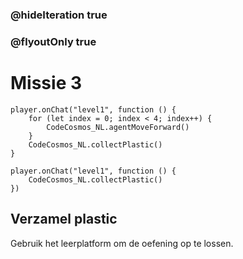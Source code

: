 ### @hideIteration true
### @flyoutOnly true
# Missie 3

```blocks
player.onChat("level1", function () {
    for (let index = 0; index < 4; index++) {
        CodeCosmos_NL.agentMoveForward()
    }
    CodeCosmos_NL.collectPlastic()
}
```

```template
player.onChat("level1", function () {
    CodeCosmos_NL.collectPlastic()
})
```

## Verzamel plastic
Gebruik het leerplatform om de oefening op te lossen.